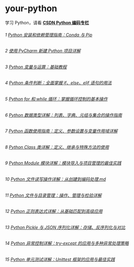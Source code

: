 # your-python
学习 Python，请看 **[CSDN Python 编码专栏](https://blog.csdn.net/u014394049/category_12778339.html)**

###### 1 [Python 安装和依赖管理指南：Conda 与 Pip](https://blog.csdn.net/u014394049/article/details/141992786)

###### 2 [使用 PyCharm 新建 Python 项目详解](https://blog.csdn.net/u014394049/article/details/142092013)

###### 3 [Python 变量与运算：基础教程](https://blog.csdn.net/u014394049/article/details/142093973)

###### 4 [Python 条件判断：全面掌握 if、else、elif 语句的用法](https://blog.csdn.net/u014394049/article/details/142130650)

###### 5 [Python for 和 while 循环：掌握循环控制的基本操作](https://blog.csdn.net/u014394049/article/details/142132425)

###### 6 [Python 数据类型详解：列表、字典、元组与集合的操作指南](https://blog.csdn.net/u014394049/article/details/142167052)

###### 7 [Python 函数使用指南：定义、参数设置与变量作用域详解](https://blog.csdn.net/u014394049/article/details/142168924)

###### 8 [Python Class 类详解：定义、继承与特殊方法的使用](https://blog.csdn.net/u014394049/article/details/142202508)

###### 9 [Python Module 模块详解：模块导入与项目管理的最佳实践](https://blog.csdn.net/u014394049/article/details/142211375)

###### 10 [Python 文件读写操作详解：从创建到编码处理.md](https://blog.csdn.net/u014394049/article/details/142252859)

###### 11 [Python 文件与目录管理：操作、管理与检验详解](https://blog.csdn.net/u014394049/article/details/142253705)

###### 12 [Python 正则表达式详解：从基础匹配到高级应用](https://blog.csdn.net/u014394049/article/details/142284701)

###### 13 [Python Pickle 与 JSON 序列化详解：存储、反序列化与对比](https://mp.csdn.net/mp_blog/creation/success/142285797)

###### 14 [Python 异常控制详解：try-except 的应用与多种异常处理策略](https://blog.csdn.net/u014394049/article/details/142302747)

###### 15 [Python 单元测试详解：Unittest 框架的应用与最佳实践](https://blog.csdn.net/u014394049/article/details/142303705)